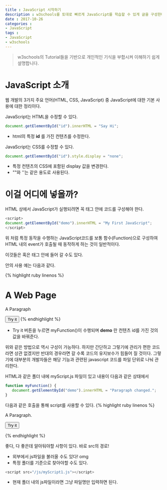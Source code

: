 ```yaml
---
title : JavaScript 시작하기
description : w3schools를 토대로 빠르게 JavaScript를 학습할 수 있게 글을 구성한다.
date : 2017-10-26
categories :
- JavaScript
tags :
- JavaScript
- w3schools
---
```


> w3schools의 Tutorial들을 기반으로 개인적인 기식을 부합시켜 이해하기 쉽게 설명합니다.

# JavaScript 소개
웹 개발의 3가지 주요 언어(HTML, CSS, JavaScript) 중 JavaScript에 대한 기본 사용에 대한 정리이다.

JavaScript는 HTML을 수정할 수 있다.
```JavaScript
document.getElementById("id").innerHTML = "Say Hi";
```
- html의 특정 **id** 를 가진 컨텐츠를 수정한다.

JavaScript는 CSS를 수정할 수 있다.
```JavaScript
document.getElementById("id").style.display = "none";
```
- 특정 컨텐츠의 CSS에 포함된 display 값을 변경한다.
- ""와 ''는 같은 용도로 사용된다.

# 이걸 어디에 넣을까?
HTML 상에서 JavaScript가 실행되려면 꼭 <script></script> 태그 안에 코드를 구성해야 한다.
```JavaScript
<script>
document.getElementById("demo").innerHTML = "My First JavaScript";
</script>
```

위 처럼 특정 동작을 수행하는 JavaScript코드를 보통 함수(Function)으로 구성하여 HTML 내의 event가 호출될 때 동작하게 하는 것이 일반적이다.

이것들은 <head> 혹은 <body> 태그 안에 들어 갈 수도 있다.

<head> 안의 사용 예는 다음과 같다.

{% highlight ruby linenos %}
<!DOCTYPE html>
<html>
<head>
<script>
function myFunction() {
    document.getElementById("demo").innerHTML = "Paragraph changed.";
}
</script>
</head>

<body>

<h1>A Web Page</h1>
<p id="demo">A Paragraph</p>
<button type="button" onclick="myFunction()">Try it</button>

</body>
</html>
{% endhighlight %}

- Try it 버튼을 누르면 myFunction()이 수행되며 **demo** 란 컨텐츠 id를 가진 것의 값을 바꿔준다.

위와 같은 방법으로 <body> 역시 구성이 가능하다.
하지만 간단하고 그렇기에 관리가 편한 코드라면 상관 없겠지만 반대의 경우라면 갈 수록 코드의 유지보수가 힘들어 질 것이다.
그렇기에 대부분의 개발자들은 해당 기능과 관련된 javascript 코드를 파일 단위로 나눠 관리한다.

HTML과 같은 폴더 내에 myScript.js 파일이 있고 내용이 다음과 같은 상태에서
```JavaScript
function myFunction() {
   document.getElementById("demo").innerHTML = "Paragraph changed.";
}
```

다음과 같은 호출을 통해 script를 사용할 수 있다.
{% highlight ruby linenos %}

<!DOCTYPE html>
<html>
<body>
<p id="demo">A Paragraph.</p>

<button type="button" onclick="myFunction()">Try it</button>

<script src="myScript.js"></script>

</body>
</html>
{% endhighlight %}

좋다, 다 좋은데 알아둬야할 사항이 있다. 바로 src의 경로!
- 외부에서 js파일을 불러올 수도 있다! omg
- 특정 폴더를 기준으로 찾아야할 수도 있다.
```JavaScript
<script src="/js/myScript1.js"></script>
```
- 현재 폴더 내의 js파일이라면 그냥 파일명만 입력하면 된다.
